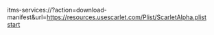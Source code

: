 itms-services://?action=download-manifest&url=https://resources.usescarlet.com/Plist/ScarletAlpha.plist  
[start](https://784c.github.io/demo-exp/)